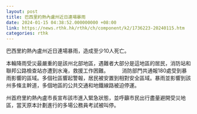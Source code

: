 ```yaml
---
layout: post
title: 巴西里約熱內盧州近日連場暴雨
date: 2024-01-15 04:38:52.000000000 +08:00
link: https://news.rthk.hk/rthk/ch/component/k2/1736223-20240115.htm
categories: rthk
---
```


巴西里約熱內盧州近日連場暴雨，造成至少10人死亡。

本輪降雨受災最嚴重的是該州北部地區，遇難者大部分是這地區的居民，消防站和聯邦公路檢查站亦遭到水淹，救援工作困難。
　　
消防部門共通報180處受到暴雨影響的區域。多個社區響起警報，居民被安置到相對安全區域。暴雨並影響到該州多條主幹道，多個地區的公共交通和地鐵線路被迫停運。

州首府里約熱內盧市長宣布該市進入緊急狀態，並呼籲市民出行盡量避開受災地區，當天原本計劃進行的多場公務員考試被叫停。
